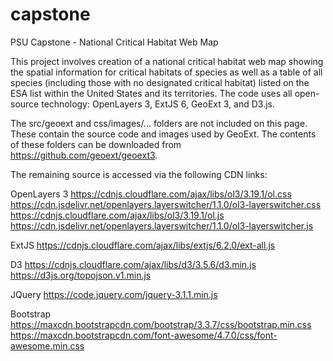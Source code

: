 # capstone
PSU Capstone - National Critical Habitat Web Map

This project involves creation of a national critical habitat web map showing the spatial information for critical habitats
of species as well as a table of all species (including those with no designated critical habitat) listed on the ESA list 
within the United States and its territories.  The code uses all open-source technology: OpenLayers 3, ExtJS 6, GeoExt 3,
and D3.js.

The src/geoext and css/images/... folders are not included on this page.  These contain the source code and images used by
GeoExt.  The contents of these folders can be downloaded from https://github.com/geoext/geoext3.

The remaining source is accessed via the following CDN links:

OpenLayers 3
https://cdnjs.cloudflare.com/ajax/libs/ol3/3.19.1/ol.css
https://cdn.jsdelivr.net/openlayers.layerswitcher/1.1.0/ol3-layerswitcher.css
https://cdnjs.cloudflare.com/ajax/libs/ol3/3.19.1/ol.js
https://cdn.jsdelivr.net/openlayers.layerswitcher/1.1.0/ol3-layerswitcher.js

ExtJS
https://cdnjs.cloudflare.com/ajax/libs/extjs/6.2.0/ext-all.js

D3
https://cdnjs.cloudflare.com/ajax/libs/d3/3.5.6/d3.min.js
https://d3js.org/topojson.v1.min.js

JQuery
https://code.jquery.com/jquery-3.1.1.min.js

Bootstrap
https://maxcdn.bootstrapcdn.com/bootstrap/3.3.7/css/bootstrap.min.css
https://maxcdn.bootstrapcdn.com/font-awesome/4.7.0/css/font-awesome.min.css

